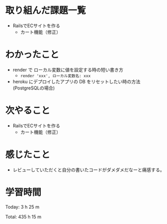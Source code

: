 # 取り組んだ課題一覧
- RailsでECサイトを作る
  - カート機能（修正）

# わかったこと
- render で ローカル変数に値を設定する時の短い書き方
  - `render 'xxx', ローカル変数名: xxx`
- heroku にデプロイしたアプリの DB をリセットしたい時の方法(PostgreSQLの場合)

# 次やること
- RailsでECサイトを作る
  - カート機能（修正）

# 感じたこと
- レビューしていただくと自分の書いたコードがダメダメだなーと痛感する。

# 学習時間
Today: 3 h 25 m

Total: 435 h 15 m
